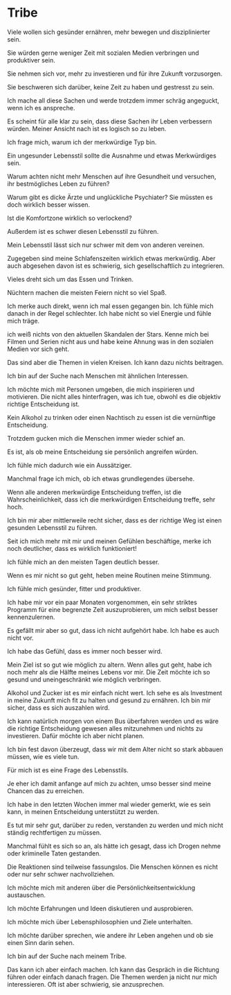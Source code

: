 # Tribe

Viele wollen sich gesünder ernähren, mehr bewegen und disziplinierter sein.

Sie würden gerne weniger Zeit mit sozialen Medien verbringen und produktiver sein.

Sie nehmen sich vor, mehr zu investieren und für ihre Zukunft vorzusorgen.

Sie beschweren sich darüber, keine Zeit zu haben und gestresst zu sein.

Ich mache all diese Sachen und werde trotzdem immer schräg angeguckt, wenn ich es anspreche.

Es scheint für alle klar zu sein, dass diese Sachen ihr Leben verbessern würden. Meiner Ansicht nach ist es logisch so zu leben.

Ich frage mich, warum ich der merkwürdige Typ bin.

Ein ungesunder Lebensstil sollte die Ausnahme und etwas Merkwürdiges sein.

Warum achten nicht mehr Menschen auf ihre Gesundheit und versuchen, ihr bestmögliches Leben zu führen?

Warum gibt es dicke Ärzte und unglückliche Psychiater? Sie müssten es doch wirklich besser wissen.

Ist die Komfortzone wirklich so verlockend?

Außerdem ist es schwer diesen Lebensstil zu führen. 

Mein Lebensstil lässt sich nur schwer mit dem von anderen vereinen.

Zugegeben sind meine Schlafenszeiten wirklich etwas merkwürdig. Aber auch abgesehen davon ist es schwierig, sich gesellschaftlich zu integrieren.

Vieles dreht sich um das Essen und Trinken.

Nüchtern machen die meisten Feiern nicht so viel Spaß. 

Ich merke auch direkt, wenn ich mal essen gegangen bin. Ich fühle mich danach in der Regel schlechter. Ich habe nicht so viel Energie und fühle mich träge.

ich weiß nichts von den aktuellen Skandalen der Stars. Kenne mich bei Filmen und Serien nicht aus und habe keine Ahnung was in den sozialen Medien vor sich geht.

Das sind aber die Themen in vielen Kreisen. Ich kann dazu nichts beitragen.

Ich bin auf der Suche nach Menschen mit ähnlichen Interessen.

Ich möchte mich mit Personen umgeben, die mich inspirieren und motivieren. Die nicht alles hinterfragen, was ich tue, obwohl es die objektiv richtige Entscheidung ist.

Kein Alkohol zu trinken oder einen Nachtisch zu essen ist die vernünftige Entscheidung.

Trotzdem gucken mich die Menschen immer wieder schief an.

Es ist, als ob meine Entscheidung sie persönlich angreifen würden.

Ich fühle mich dadurch wie ein Aussätziger.

Manchmal frage ich mich, ob ich etwas grundlegendes übersehe.

Wenn alle anderen merkwürdige Entscheidung treffen, ist die Wahrscheinlichkeit, dass ich die merkwürdigen Entscheidung treffe, sehr hoch.

Ich bin mir aber mittlerweile recht sicher, dass es der richtige Weg ist einen gesunden Lebensstil zu führen.

Seit ich mich mehr mit mir und meinen Gefühlen beschäftige, merke ich noch deutlicher, dass es wirklich funktioniert!

Ich fühle mich an den meisten Tagen deutlich besser.

Wenn es mir nicht so gut geht, heben meine Routinen meine Stimmung.

Ich fühle mich gesünder, fitter und produktiver.

Ich habe mir vor ein paar Monaten vorgenommen, ein sehr striktes Programm für eine begrenzte Zeit auszuprobieren, um mich selbst besser kennenzulernen.

Es gefällt mir aber so gut, dass ich nicht aufgehört habe. Ich habe es auch nicht vor.

Ich habe das Gefühl, dass es immer noch besser wird.

Mein Ziel ist so gut wie möglich zu altern. Wenn alles gut geht, habe ich noch mehr als die Hälfte meines Lebens vor mir. Die Zeit möchte ich so gesund und uneingeschränkt wie möglich verbringen.

Alkohol und Zucker ist es mir einfach nicht wert. Ich sehe es als Investment in meine Zukunft mich fit zu halten und gesund zu ernähren. Ich bin mir sicher, dass es sich auszahlen wird.

Ich kann natürlich morgen von einem Bus überfahren werden und es wäre die richtige Entscheidung gewesen alles mitzunehmen und nichts zu investieren. Dafür möchte ich aber nicht planen.

Ich bin fest davon überzeugt, dass wir mit dem Alter nicht so stark abbauen müssen, wie es viele tun.

Für mich ist es eine Frage des Lebensstils.

Je eher ich damit anfange auf mich zu achten, umso besser sind meine Chancen das zu erreichen.

Ich habe in den letzten Wochen immer mal wieder gemerkt, wie es sein kann, in meinen Entscheidung unterstützt zu werden.

Es tut mir sehr gut, darüber zu reden, verstanden zu werden und mich nicht ständig rechtfertigen zu müssen.

Manchmal fühlt es sich so an, als hätte ich gesagt, dass ich Drogen nehme oder kriminelle Taten gestanden.

Die Reaktionen sind teilweise fassungslos. Die Menschen können es nicht oder nur sehr schwer nachvollziehen.

Ich möchte mich mit anderen über die Persönlichkeitsentwicklung austauschen.

Ich möchte Erfahrungen und Ideen diskutieren und ausprobieren.

Ich möchte mich über Lebensphilosophien und Ziele unterhalten. 

Ich möchte darüber sprechen, wie andere ihr Leben angehen und ob sie einen Sinn darin sehen.

Ich bin auf der Suche nach meinem Tribe.

Das kann ich aber einfach machen. Ich kann das Gespräch in die Richtung führen oder einfach danach fragen. Die Themen werden ja nicht nur mich interessieren. Oft ist aber schwierig, sie anzusprechen.
